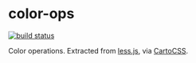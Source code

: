 # color-ops

[![build status](https://secure.travis-ci.org/mapbox/color-ops.png)](http://travis-ci.org/mapbox/color-ops)

Color operations. Extracted from [less.js](http://lesscss.org/),
via [CartoCSS](https://www.mapbox.com/tilemill/docs/manual/carto/).
